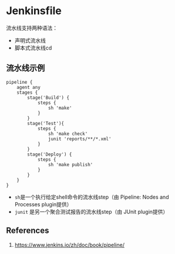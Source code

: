 # Jenkinsfile

流水线支持两种语法：

- 声明式流水线
- 脚本式流水线cd 

## 流水线示例

```
pipeline { 
    agent any 
    stages {
        stage('Build') { 
            steps { 
                sh 'make' 
            }
        }
        stage('Test'){
            steps {
                sh 'make check'
                junit 'reports/**/*.xml' 
            }
        }
        stage('Deploy') {
            steps {
                sh 'make publish'
            }
        }
    }
}
```

- `sh`是一个执行给定shell命令的流水线step（由 Pipeline: Nodes and Processes plugin提供）
- `junit` 是另一个聚合测试报告的流水线step（由 JUnit plugin提供）

## References

1. https://www.jenkins.io/zh/doc/book/pipeline/